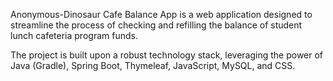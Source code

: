 Anonymous-Dinosaur Cafe Balance App is a web application designed to streamline the process of checking and refilling the balance of student lunch cafeteria program funds.

​The project is built upon a robust technology stack, leveraging the power of Java (Gradle), Spring Boot, Thymeleaf, JavaScript, MySQL, and CSS.
